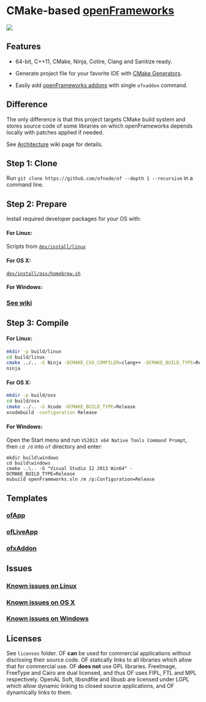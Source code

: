 CMake-based [openFrameworks](https://github.com/openframeworks/openFrameworks)
==============================================================================


![](http://i.imgur.com/wKDVkN6.png)


Features
--------

 - 64-bit, C++11, CMake, Ninja, Cotire, Clang and Sanitize ready.

 - Generate project file for your favorite IDE with [CMake Generators](http://www.cmake.org/cmake/help/v3.0/manual/cmake-generators.7.html#extra-generators).
 
 - Easily add [openFrameworks addons](http://ofxaddons.com) with single `ofxaddon` command.


Difference
----------

The only difference is that this project targets CMake build system and stores source code of some libraries on which openFrameworks depends locally with patches applied if needed.

See [Architecture](https://github.com/ofnode/of/wiki/Architecture) wiki page for details.


Step 1: Clone
-------------

Run `git clone https://github.com/ofnode/of --depth 1 --recursive` in a command line.


Step 2: Prepare
---------------

Install required developer packages for your OS with:

#### For Linux:

Scripts from [`dev/install/linux`](https://github.com/ofnode/of/tree/master/dev/install/linux)

#### For OS X:

[`dev/install/osx/homebrew.sh`](https://github.com/ofnode/of/tree/master/dev/install/osx/homebrew.sh)

#### For Windows:

### [See wiki](https://github.com/ofnode/of/wiki/Instructions-for-Windows)


Step 3: Compile
---------------

#### For Linux:

```bash
mkdir -p build/linux
cd build/linux
cmake ../.. -G Ninja -DCMAKE_CXX_COMPILER=clang++ -DCMAKE_BUILD_TYPE=Release
ninja
```

#### For OS X:

```bash
mkdir -p build/osx
cd build/osx
cmake ../.. -G Xcode -DCMAKE_BUILD_TYPE=Release
xcodebuild -configuration Release
```

#### For Windows:

Open the Start menu and run `VS2013 x64 Native Tools Command Prompt`, then `cd /d` into `of` directory and enter:

```batch
mkdir build\windows
cd build\windows
cmake ..\.. -G "Visual Studio 12 2013 Win64" -DCMAKE_BUILD_TYPE=Release
msbuild openFrameworks.sln /m /p:Configuration=Release
```


Templates
---------

### [ofApp](https://github.com/ofnode/ofApp)
### [ofLiveApp](https://github.com/ofnode/ofLiveApp)
### [ofxAddon](https://github.com/ofnode/ofxAddon)


Issues
------

### [Known issues on Linux](https://gist.github.com/0470684110f443ce3f01)
### [Known issues on OS X](https://gist.github.com/85bda4b8cf8016210e4a)
### [Known issues on Windows](https://gist.github.com/9e7635b1a51f65f72062)


Licenses
--------

See `licenses` folder. OF **can** be used for commercial applications without disclosing their source code. OF statically links to all libraries which allow that for commercial use. OF **does not** use GPL libraries. FreeImage, FreeType and Cairo are dual licensed, and thus OF uses FIPL, FTL and MPL respectively. OpenAL Soft, libsndfile and libusb are licensed under LGPL which allow dynamic linking to closed source applications, and OF dynamically links to them.
